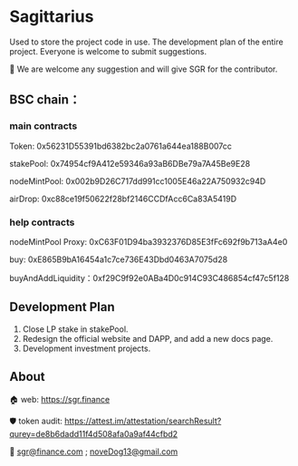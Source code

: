 # Sagittarius

Used to store the project code in use. The development plan of the entire project. Everyone is welcome to submit suggestions.

👊 We are welcome any suggestion and will give SGR for the contributor.

## BSC chain：

### main contracts
Token: 0x56231D55391bd6382bc2a0761a644ea188B007cc

stakePool: 0x74954cf9A412e59346a93aB6DBe79a7A45Be9E28

nodeMintPool: 0x002b9D26C717dd991cc1005E46a22A750932c94D

airDrop: 0xc88ce19f50622f28bf2146CCDfAcc6Ca83A5419D

### help contracts
nodeMintPool Proxy: 0xC63F01D94ba3932376D85E3fFc692f9b713aA4e0

buy: 0xE865B9bA16454a1c7ce736E43Dbd0463A7075d28

buyAndAddLiquidity：0xf29C9f92e0ABa4D0c914C93C486854cf47c5f128


## Development Plan
1. Close LP stake in stakePool.
2. Redesign the official website and DAPP, and add a new docs page.
3. Development investment projects.

## About

🏠 web: https://sgr.finance

🛡️ token audit: https://attest.im/attestation/searchResult?qurey=de8b6dadd11f4d508afa0a9af44cfbd2

📧 sgr@finance.com ; noveDog13@gmail.com
